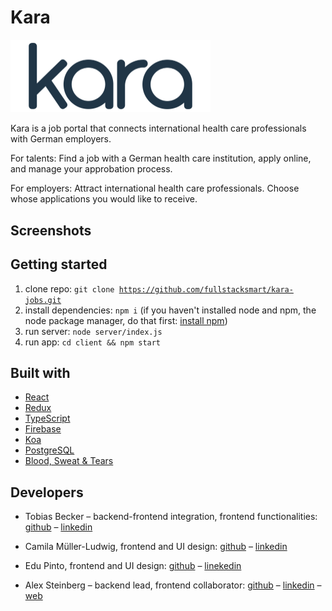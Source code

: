 # Kara

<img src="./client/public/assets/kara_dark.png" alt="kara" style="zoom:50%;" />

Kara is a job portal that connects international health care professionals with German employers.

For talents: Find a job with a German health care institution, apply online, and manage your approbation process. 

For employers: Attract international health care professionals. Choose whose applications you would like to receive. 

## Screenshots

## Getting started

1. clone repo: <code>git clone https://github.com/fullstacksmart/kara-jobs.git</code>
2. install dependencies: <code>npm i</code> (if you haven't installed node and npm, the node package manager, do that first: [install npm](https://www.npmjs.com/get-npm))
3. run server: <code>node server/index.js</code>
4. run app: <code>cd client && npm start</code>

## Built with

* [React](https://reactjs.org/) 
* [Redux](https://redux.js.org/)
* [TypeScript](https://www.typescriptlang.org/)
* [Firebase](https://firebase.google.com/)
* [Koa](https://koajs.com/)
* [PostgreSQL](https://www.postgresql.org/)
* [Blood, Sweat & Tears](https://bloodsweatandtears.com/)

## Developers

* Tobias Becker – backend-frontend integration, frontend functionalities: [github](https://github.com/beckertobias) – [linkedin](https://www.linkedin.com/in/tobias-n-becker/) 
* Camila Müller-Ludwig, frontend and UI design: [github](https://github.com/camifernweh) – [linkedin](https://www.linkedin.com/in/cmullerludwig/)
* Edu Pinto, frontend and UI design: [github](https://github.com/pintoedo) – [linekedin](https://www.linkedin.com/in/pintocodes/)

* Alex Steinberg – backend lead, frontend collaborator: [github](https://github.com/atsteinberg) – [linkedin](www.linkedin.com/in/atsteinberg) – [web](https://atsteinberg.github.io)
